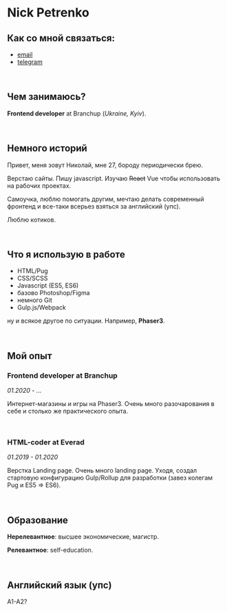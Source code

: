 # Nick Petrenko

## Как со мной связаться:

- [email](mailto:extendsnull@gmail.com)
- [telegram](https://t.me/extendsnull)

<br>

## Чем занимаюсь?

**Frontend developer** at Branchup (*Ukraine, Kyiv*).

<br>

## Немного историй

Привет, меня зовут Николай, мне 27, бороду периодически брею.

Верстаю сайты. Пишу javascript. Изучаю ~~React~~ Vue чтобы использовать на рабочих проектах.

Самоучка, люблю помогать другим, мечтаю делать современный фронтенд и все-таки всерьез взяться за английский (упс).

Люблю котиков.

<br>

## Что я использую в работе

- HTML/Pug
- CSS/SCSS
- Javascript (ES5, ES6)
- базово Photoshop/Figma
- немного Git
- Gulp.js/Webpack

ну и всякое другое по ситуации. Например, **Phaser3**.

<br>

## Мой опыт

### Frontend developer at Branchup

*01.2020 - ...*

Интернет-магазины и игры на Phaser3. Очень много разочарования в себе и столько же практического опыта.

<br>

### HTML-coder at Everad

*01.2019 - 01.2020*

Верстка Landing page. Очень много landing page. Уходя, создал стартовую конфигурацию Gulp/Rollup для разработки (завез колегам Pug и ES5 => ES6).

<br>

## Образование

**Нерелевантное**: высшее экономические, магистр.

**Релевантное**: self-education.

<br>

## Английский язык (упс)

A1-A2?
